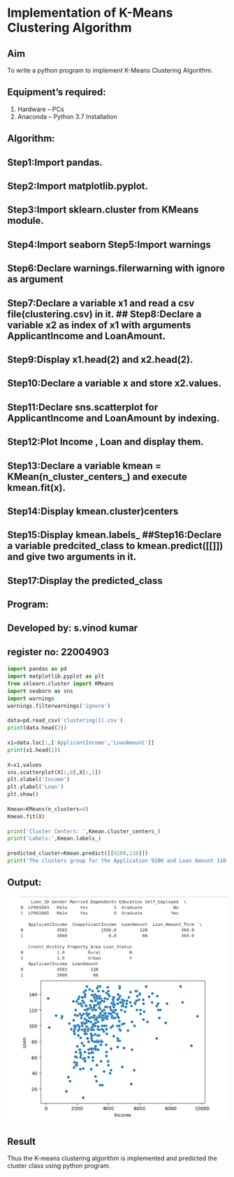 # Implementation of K-Means Clustering Algorithm
## Aim
To write a python program to implement K-Means Clustering Algorithm.
## Equipment’s required:
1.	Hardware – PCs
2.	Anaconda – Python 3.7 Installation

## Algorithm:
## Step1:Import pandas. 
## Step2:Import matplotlib.pyplot. 
## Step3:Import sklearn.cluster from KMeans module. 
## Step4:Import seaborn Step5:Import warnings 
## Step6:Declare warnings.filerwarning with ignore as argument 
## Step7:Declare a variable x1 and read a csv file(clustering.csv) in it. ## Step8:Declare a variable x2 as index of x1 with arguments ApplicantIncome and LoanAmount. 
## Step9:Display x1.head(2) and x2.head(2). 
## Step10:Declare a variable x and store x2.values.
 ## Step11:Declare sns.scatterplot for ApplicantIncome and LoanAmount by indexing. 
 ## Step12:Plot Income , Loan and display them. 
 ## Step13:Declare a variable kmean = KMean(n_cluster_centers_) and execute kmean.fit(x).
 ## Step14:Display kmean.cluster)centers 
## Step15:Display kmean.labels_ ##Step16:Declare a variable predcited_class to kmean.predict([[]]) and give two arguments in it. 
## Step17:Display the predicted_class

## Program:
## Developed by: s.vinod kumar
## register no: 22004903

```python
import pandas as pd
import matplotlib.pyplot as plt
from sklearn.cluster import KMeans
import seaborn as sns
import warnings
warnings.filterwarnings('ignore')

data=pd.read_csv('clustering(1).csv')
print(data.head(2))

x1=data.loc[:,['ApplicantIncome','LoanAmount']]
print(x1.head(2))

X=x1.values
sns.scatterplot(X[:,0],X[:,1])
plt.xlabel('Income')
plt.ylabel('Loan')
plt.show()

Kmean=KMeans(n_clusters=4)
Kmean.fit(X)

print('Cluster Centers: ',Kmean.cluster_centers_)
print('Labels:',Kmean.labels_)

predicted_cluster=Kmean.predict([[9200,110]])
print('The clusters group for the Application 9200 and Loan Amount 110  is ',predicted_cluster)


```
## Output:
![output](/output.png)

## Result
Thus the K-means clustering algorithm is implemented and predicted the cluster class using python program.